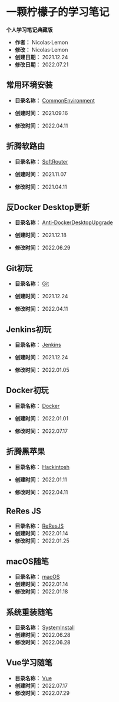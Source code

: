 # 一颗柠檬子的学习笔记

**个人学习笔记典藏版**

* **作者：** Nicolas·Lemon
* **修改：** Nicolas·Lemon
* **创建日期：** 2021.12.24
* **修改日期：** 2022.07.21

## 常用环境安装

* **目录名称：** [CommonEnvironment](./CommonEnvironment/CommonEnvironments.md)

* **创建时间：** 2021.09.16

* **修改时间：** 2022.04.11

## 折腾软路由

* **目录名称：** [SoftRouter](./SoftRouter/Soft%20Router-Notes.md)

* **创建时间：** 2021.11.07

* **修改时间：** 2021.04.11

## 反Docker Desktop更新

* **目录名称：** [Anti-DockerDesktopUpgrade](./Anti-DockerDesktopUpgrade/Anti-DockerDesktopUpgrade.md)

* **创建时间：** 2021.12.18

* **修改时间：** 2022.06.29

## Git初玩

* **目录名称：** [Git](./Git/Git-Notes.md)

* **创建时间：** 2021.12.24

* **修改时间：** 2022.04.11

## Jenkins初玩

* **目录名称：** [Jenkins](./Jenkins/Jenkins-Notes.md)

* **创建时间：** 2021.12.24

* **修改时间：** 2022.01.05

## Docker初玩

* **目录名称：** [Docker](./Docker/Docker-Notes.md)

* **创建时间：** 2022.01.01

* **修改时间：** 2022.07.17

## 折腾黑苹果

* **目录名称：** [Hackintosh](./Hackintosh/Hackintosh.md)

* **创建时间：** 2022.01.11

* **修改时间：** 2022.04.11

## ReRes JS

* **目录名称：** [ReResJS](./ReResJS/ReResJS.md)
* **创建时间：** 2022.01.14
* **修改时间：** 2022.01.25

## macOS随笔

* **目录名称：** [macOS](./macOS/macOS.md)
* **创建时间：** 2022.01.14
* **修改时间：** 2022.01.18

## 系统重装随笔

* **目录名称：** [SystemInstall](./SystemInstall/SystemInstall.md)
* **创建时间：** 2022.06.28
* **修改时间：** 2022.06.28

## Vue学习随笔

- **目录名称：** [Vue](./Vue/Vue.md)
- **创建时间：** 2022.07.17
- **修改时间：** 2022.07.29
